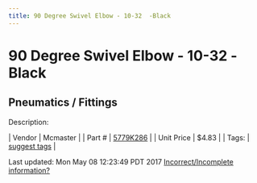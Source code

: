 ```yaml
---
title: 90 Degree Swivel Elbow - 10-32  -Black
---
```


# 90 Degree Swivel Elbow - 10-32  -Black
## Pneumatics / Fittings
Description: 	 

| Vendor | Mcmaster | 
| Part # | [5779K286](https://www.mcmaster.com/#5779K286) | 
| Unit Price | $4.83 | 
| Tags: | [suggest tags](https://docs.google.com/forms/d/e/1FAIpQLSeWyY8v3RgOty-MyWmh9U0iivNYN_molChYyS-0U-o-kOAv_g/viewform) | 

Last updated: Mon May 08 12:23:49 PDT 2017
 [Incorrect/Incomplete information?](https://docs.google.com/forms/d/e/1FAIpQLSeWyY8v3RgOty-MyWmh9U0iivNYN_molChYyS-0U-o-kOAv_g/viewform)